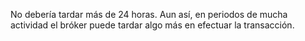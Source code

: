 No debería tardar más de 24 horas. Aun así, en periodos de mucha actividad el bróker puede tardar algo más en efectuar la transacción.
